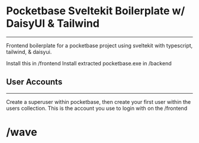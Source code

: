 # Pocketbase Sveltekit Boilerplate w/ DaisyUI & Tailwind
---
Frontend boilerplate for a pocketbase project using sveltekit with typescript, tailwind, & daisyui.

Install this in /frontend
Install extracted pocketbase.exe in /backend

## User Accounts
---
Create a superuser within pocketbase, then create your first user within the users collection. This is the account you use to login with on the /frontend

# /wave
